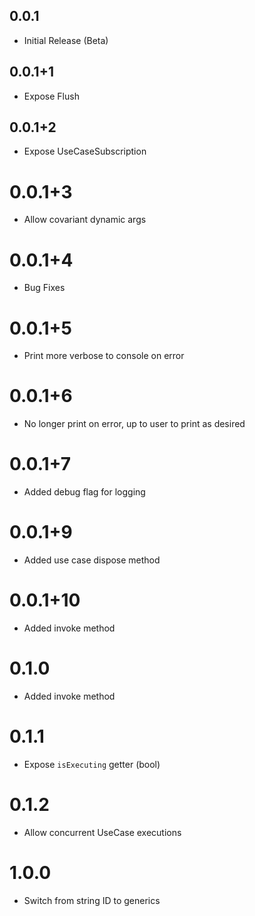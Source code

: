 ## 0.0.1

* Initial Release (Beta)

## 0.0.1+1

* Expose Flush

## 0.0.1+2

* Expose UseCaseSubscription

# 0.0.1+3

* Allow covariant dynamic args

# 0.0.1+4

* Bug Fixes

# 0.0.1+5

* Print more verbose to console on error

# 0.0.1+6

* No longer print on error, up to user to print as desired

# 0.0.1+7

* Added debug flag for logging

# 0.0.1+9

* Added use case dispose method

# 0.0.1+10

* Added invoke method

# 0.1.0

* Added invoke method

# 0.1.1

* Expose `isExecuting` getter (bool)

# 0.1.2

* Allow concurrent UseCase executions

# 1.0.0

* Switch from string ID to generics 